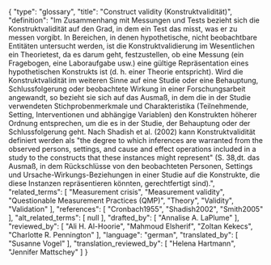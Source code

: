 {
    "type": "glossary",
    "title": "Construct validity (Konstruktvalidität)",
    "definition": "Im Zusammenhang mit Messungen und Tests bezieht sich die Konstruktvalidität auf den Grad, in dem ein Test das misst, was er zu messen vorgibt. In Bereichen, in denen hypothetische, nicht beobachtbare Entitäten untersucht werden, ist die Konstruktvalidierung im Wesentlichen ein Theorietest, da es darum geht, festzustellen, ob eine Messung (ein Fragebogen, eine Laboraufgabe usw.) eine gültige Repräsentation eines hypothetischen Konstrukts ist (d. h. einer Theorie entspricht). Wird die Konstruktvalidität im weiteren Sinne auf eine Studie oder eine Behauptung, Schlussfolgerung oder beobachtete Wirkung in einer Forschungsarbeit angewandt, so bezieht sie sich auf das Ausmaß, in dem die in der Studie verwendeten Stichprobenmerkmale und Charakteristika (Teilnehmende, Setting, Interventionen und abhängige Variablen) den Konstrukten höherer Ordnung entsprechen, um die es in der Studie, der Behauptung oder der Schlussfolgerung geht. Nach Shadish et al. (2002) kann Konstruktvalidität definiert werden als \"the degree to which inferences are warranted from the observed persons, settings, and cause and effect operations included in a study to the constructs that these instances might represent\" (S. 38,dt. das Ausmaß, in dem Rückschlüsse von den beobachteten Personen, Settings und Ursache-Wirkungs-Beziehungen in einer Studie auf die Konstrukte, die diese Instanzen repräsentieren könnten, gerechtfertigt sind).",
    "related_terms": [
        "Measurement crisis",
        "Measurement validity",
        "Questionable Measurement Practices (QMP)",
        "Theory",
        "Validity",
        "Validation"
    ],
    "references": [
        "Cronbach1955",
        "Shadish2002",
        "Smith2005"
    ],
    "alt_related_terms": [
        null
    ],
    "drafted_by": [
        "Annalise A. LaPlume"
    ],
    "reviewed_by": [
        "Ali H. Al-Hoorie",
        "Mahmoud Elsherif",
        "Zoltan Kekecs",
        "Charlotte R. Pennington"
    ],
    "language": "german",
    "translated_by": [
        "Susanne Vogel"
    ],
    "translation_reviewed_by": [
        "Helena Hartmann",
        "Jennifer Mattschey"
    ]
}